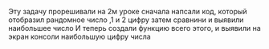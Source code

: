 Эту задачу прорешивали на 2м уроке
сначала напсали код, который отобразил рандомное число ,1 и 2 цифру
затем сравнини и выявили наибольшее число
И теперь создали функцию всего этого, и выявили на экран консоли наибольшую цифру числа